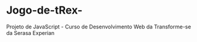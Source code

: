 # Jogo-de-tRex-
Projeto de JavaScript - Curso de Desenvolvimento Web da Transforme-se da Serasa Experian
